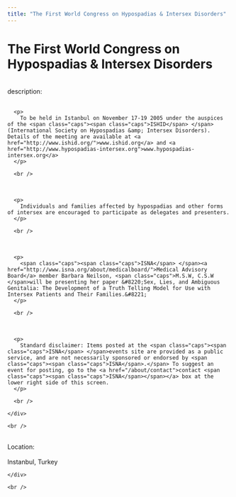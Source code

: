 ```yaml
---
title: "The First World Congress on Hypospadias & Intersex Disorders"
---
```


# The First World Congress on Hypospadias & Intersex Disorders

<div class="flexinode-body flexinode-2">
  <div class="flexinode-textarea-1">
    <div class="form-item">
      <br />
 <label>description:</label><br />
<br />
 

      <p>
        To be held in Istanbul on November 17-19 2005 under the auspices of the <span class="caps"><span class="caps">ISHID</span> </span>(International Society on Hypospadias &amp; Intersex Disorders). Details of the meeting are available at <a href="http://www.ishid.org/">www.ishid.org</a> and <a href="http://www.hypospadias-intersex.org">www.hypospadias-intersex.org</a>
      </p>

      <br />
<br />


      <p>
        Individuals and families affected by hypospadias and other forms of intersex are encouraged to participate as delegates and presenters.
      </p>

      <br />
<br />


      <p>
        <span class="caps"><span class="caps">ISNA</span> </span><a href="http://www.isna.org/about/medicalboard/">Medical Advisory Board</a> member Barbara Neilson, <span class="caps">M.S.W, C.S.W </span>will be presenting her paper &#8220;Sex, Lies, and Ambiguous Genitalia: The Development of a Truth Telling Model for Use with Intersex Patients and Their Families.&#8221;
      </p>

      <br />
<br />


      <p>
        Standard disclaimer: Items posted at the <span class="caps"><span class="caps">ISNA</span> </span>events site are provided as a public service, and are not necessarily sponsored or endorsed by <span class="caps"><span class="caps">ISNA</span>.</span> To suggest an event for posting, go to the <a href="/about/contact">contact <span class="caps"><span class="caps">ISNA</span></span></a> box at the lower right side of this screen.
      </p>

      <br />

    </div>

    <br />

  </div>

  <div class="flexinode-textfield-2">
    <div class="form-item">
      <br />
 <label>Location:</label><br />
<br />
 Instanbul, Turkey<br />

    </div>

    <br />

  </div>
</div>